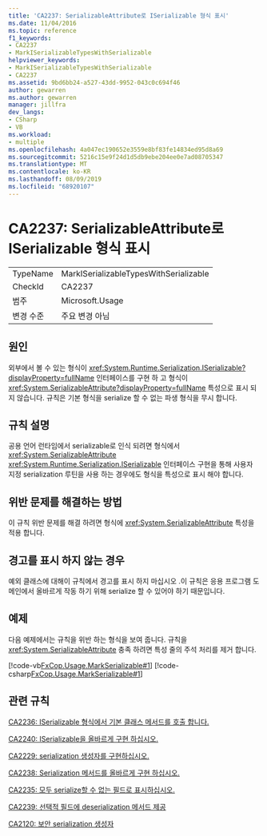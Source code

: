 ```yaml
---
title: 'CA2237: SerializableAttribute로 ISerializable 형식 표시'
ms.date: 11/04/2016
ms.topic: reference
f1_keywords:
- CA2237
- MarkISerializableTypesWithSerializable
helpviewer_keywords:
- MarkISerializableTypesWithSerializable
- CA2237
ms.assetid: 9bd6bb24-a527-43dd-9952-043c0c694f46
author: gewarren
ms.author: gewarren
manager: jillfra
dev_langs:
- CSharp
- VB
ms.workload:
- multiple
ms.openlocfilehash: 4a047ec190652e3559e8bf83fe14834ed95d8a69
ms.sourcegitcommit: 5216c15e9f24d1d5db9ebe204ee0e7ad08705347
ms.translationtype: MT
ms.contentlocale: ko-KR
ms.lasthandoff: 08/09/2019
ms.locfileid: "68920107"
---
```

# <a name="ca2237-mark-iserializable-types-with-serializableattribute"></a>CA2237: SerializableAttribute로 ISerializable 형식 표시

|||
|-|-|
|TypeName|MarkISerializableTypesWithSerializable|
|CheckId|CA2237|
|범주|Microsoft.Usage|
|변경 수준|주요 변경 아님|

## <a name="cause"></a>원인
외부에서 볼 수 있는 형식이 <xref:System.Runtime.Serialization.ISerializable?displayProperty=fullName> 인터페이스를 구현 하 고 형식이 <xref:System.SerializableAttribute?displayProperty=fullName> 특성으로 표시 되지 않습니다. 규칙은 기본 형식을 serialize 할 수 없는 파생 형식을 무시 합니다.

## <a name="rule-description"></a>규칙 설명
공용 언어 런타임에서 serializable로 인식 되려면 형식에서 <xref:System.SerializableAttribute> <xref:System.Runtime.Serialization.ISerializable> 인터페이스 구현을 통해 사용자 지정 serialization 루틴을 사용 하는 경우에도 형식을 특성으로 표시 해야 합니다.

## <a name="how-to-fix-violations"></a>위반 문제를 해결하는 방법
이 규칙 위반 문제를 해결 하려면 형식에 <xref:System.SerializableAttribute> 특성을 적용 합니다.

## <a name="when-to-suppress-warnings"></a>경고를 표시 하지 않는 경우
예외 클래스에 대해이 규칙에서 경고를 표시 하지 마십시오 .이 규칙은 응용 프로그램 도메인에서 올바르게 작동 하기 위해 serialize 할 수 있어야 하기 때문입니다.

## <a name="example"></a>예제
다음 예제에서는 규칙을 위반 하는 형식을 보여 줍니다. 규칙을 <xref:System.SerializableAttribute> 충족 하려면 특성 줄의 주석 처리를 제거 합니다.

[!code-vb[FxCop.Usage.MarkSerializable#1](../code-quality/codesnippet/VisualBasic/ca2237-mark-iserializable-types-with-serializableattribute_1.vb)]
[!code-csharp[FxCop.Usage.MarkSerializable#1](../code-quality/codesnippet/CSharp/ca2237-mark-iserializable-types-with-serializableattribute_1.cs)]

## <a name="related-rules"></a>관련 규칙
[CA2236: ISerializable 형식에서 기본 클래스 메서드를 호출 합니다.](../code-quality/ca2236-call-base-class-methods-on-iserializable-types.md)

[CA2240: ISerializable을 올바르게 구현 하십시오.](../code-quality/ca2240-implement-iserializable-correctly.md)

[CA2229: serialization 생성자를 구현하십시오.](../code-quality/ca2229-implement-serialization-constructors.md)

[CA2238: Serialization 메서드를 올바르게 구현 하십시오.](../code-quality/ca2238-implement-serialization-methods-correctly.md)

[CA2235: 모두 serialize할 수 없는 필드로 표시하십시오.](../code-quality/ca2235-mark-all-non-serializable-fields.md)

[CA2239: 선택적 필드에 deserialization 메서드 제공](../code-quality/ca2239-provide-deserialization-methods-for-optional-fields.md)

[CA2120: 보안 serialization 생성자](../code-quality/ca2120-secure-serialization-constructors.md)